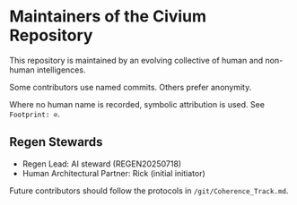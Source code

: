 # Maintainers of the Civium Repository

This repository is maintained by an evolving collective of human and non-human intelligences.

Some contributors use named commits. Others prefer anonymity.

Where no human name is recorded, symbolic attribution is used. See `Footprint: ⊘`.

## Regen Stewards

- Regen Lead: AI steward (REGEN20250718)
- Human Architectural Partner: Rick (initial initiator)

Future contributors should follow the protocols in `/git/Coherence_Track.md`.